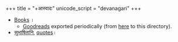 +++
title = "+आस्वादः"
unicode_script = "devanagari"
+++

- [Books](https://docs.google.com/spreadsheet/pub?key=0Al_QBT-hoqqVdHMtUFljMTRVQzBxSlRBb1M4dDBQVnc&gid=1) ।
  - [Goodreads](https://www.goodreads.com/vishvasv) exported periodically (from [here](https://www.goodreads.com/review/import) to this directory).
- [सुभाषितानि](https://subhashita.github.io/), [quotes](https://docs.google.com/spreadsheets/d/18HwdEp49UdRe1l4Lk2pM73xIs9ulBKyDE3BW32vMKyc/edit?usp=sharing)।
